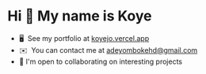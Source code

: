 
Hi 👋 My name is Koye
============================================================================================================================

* 🖥️  See my portfolio at [koyejo.vercel.app](http://koyejo.vercel.app)
* ✉️  You can contact me at [adeyombokehd@gmail.com](mailto:adeyombokehd@gmail.com)
* 🤝  I'm open to collaborating on interesting projects


<br/>  

